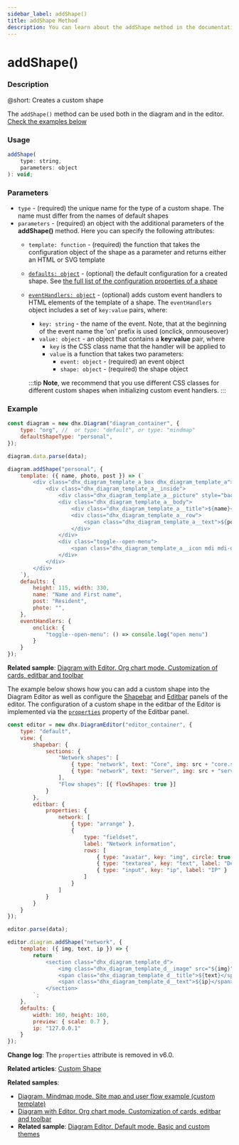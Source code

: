 ```yaml
---
sidebar_label: addShape() 
title: addShape Method
description: You can learn about the addShape method in the documentation of the DHTMLX JavaScript Diagram library. Browse developer guides and API reference, try out code examples and live demos, and download a free 30-day evaluation version of DHTMLX Diagram.
---
```


# addShape() 

### Description

@short: Creates a custom shape

The `addShape()` method can be used both in the diagram and in the editor. [Check the examples below](#example)

### Usage

~~~jsx 
addShape(
    type: string, 
    parameters: object
): void;
~~~

### Parameters

- `type` - (required) the unique name for the type of a custom shape. The name must differ from the names of default shapes
- `parameters` - (required) an object with the additional parameters of the **addShape()** method. Here you can specify the following attributes:
    - `template: function` - (required) the function that takes the configuration object of the shape as a parameter and returns either an HTML or SVG template
    - [`defaults: object`](../../../shapes/custom_shape/) - (optional) the default configuration for a created shape. See [the full list of the configuration properties of a shape](../../../shapes/configuration_properties/)
    - [`eventHandlers: object`](../../../shapes/custom_shape/#event-handlers-for-custom-shapes) - (optional) adds custom event handlers to HTML elements of the template of a shape. The `eventHandlers` object includes a set of `key:value` pairs, where:
        - `key: string` - the name of the event. Note, that at the beginning of the event name the 'on' prefix is used (onclick, onmouseover)
        - `value: object` - an object that contains a **key:value** pair, where 
          - `key` is the CSS class name that the handler will be applied to
          - `value` is a function that takes two parameters:
            - `event: object` - (required) an event object
            - `shape: object` - (required) the shape object
         
        :::tip
        **Note**, we recommend that you use different CSS classes for different custom shapes when initializing custom event handlers.
        :::

### Example

~~~jsx {8-37} title="Adding a shape into the Diagram"
const diagram = new dhx.Diagram("diagram_container", {
    type: "org", //  or type: "default", or type: "mindmap"
    defaultShapeType: "personal",
});

diagram.data.parse(data);

diagram.addShape("personal", {
    template: ({ name, photo, post }) => (`
        <div class="dhx_diagram_template_a_box dhx_diagram_template_a">
            <div class="dhx_diagram_template_a__inside">
                <div class="dhx_diagram_template_a__picture" style="background-image: url(${photo});"></div>
                <div class="dhx_diagram_template_a__body">
                    <div class="dhx_diagram_template_a__title">${name}</div>
                    <div class="dhx_diagram_template_a__row">
                        <span class="dhx_diagram_template_a__text">${post}</span>
                    </div>
                </div>
                <div class="toggle--open-menu">
                    <span class="dhx_diagram_template_a__icon mdi mdi-dots-vertical"></span>
                </div>
            </div>
        </div>
    `), 
    defaults: {
        height: 115, width: 330,
        name: "Name and First name",
        post: "Resident",
        photo: "",
    },
    eventHandlers: {
        onclick: {
            "toggle--open-menu": () => console.log("open menu")
        }
    }
});
~~~

**Related sample**: [Diagram with Editor. Org chart mode. Customization of cards, editbar and toolbar](https://snippet.dhtmlx.com/vcnt647v)

The example below shows how you can add a custom shape into the Diagram Editor as well as configure the [Shapebar](/guides/diagram_editor/shapebar/) and [Editbar](/guides/diagram_editor/editbar/) panels of the editor. The configuration of a custom shape in the editbar of the Editor is implemented via the [`properties`](../../../api/diagram_editor/editbar/config/properties_property/) property of the Editbar panel.

~~~jsx {34-49} title="Adding a shape into the Diagram Editor"
const editor = new dhx.DiagramEditor("editor_container", {
    type: "default",
    view: {
        shapebar: {
            sections: {
                "Network shapes": [
                    { type: "network", text: "Core", img: src + "core.svg" },
                    { type: "network", text: "Server", img: src + "server.svg" }
                ],
                "Flow shapes": [{ flowShapes: true }]
            }
        },
        editbar: {
            properties: {
                network: [
                    { type: "arrange" },
                    {
                        type: "fieldset",
                        label: "Network information",
                        rows: [
                            { type: "avatar", key: "img", circle: true, readOnly: true },
                            { type: "textarea", key: "text", label: "Description" },
                            { type: "input", key: "ip", label: "IP" }
                        ]
                    }
                ]
            }
        }
    }
});

editor.parse(data);

editor.diagram.addShape("network", {
    template: ({ img, text, ip }) => {
        return `
            <section class="dhx_diagram_template_d">
                <img class="dhx_diagram_template_d__image" src="${img}" alt="${text}"></img>
                <span class="dhx_diagram_template_d__title">${text}</span>
                <span class="dhx_diagram_template_d__text">${ip}</span>
            </section>
        `;
    },
    defaults: {
        width: 160, height: 160,
        preview: { scale: 0.7 },
        ip: "127.0.0.1"
    }
});
~~~

**Change log**: The `properties` attribute is removed in v6.0.

**Related articles**: [Custom Shape](../../../shapes/custom_shape/)

**Related samples**:

- [Diagram. Mindmap mode. Site map and user flow example (custom template)](https://snippet.dhtmlx.com/do1jwmw1)
- [Diagram with Editor. Org chart mode. Customization of cards, editbar and toolbar](https://snippet.dhtmlx.com/vcnt647v)
- **Related sample**: [Diagram Editor. Default mode. Basic and custom themes](https://snippet.dhtmlx.com/9twmlfus)

